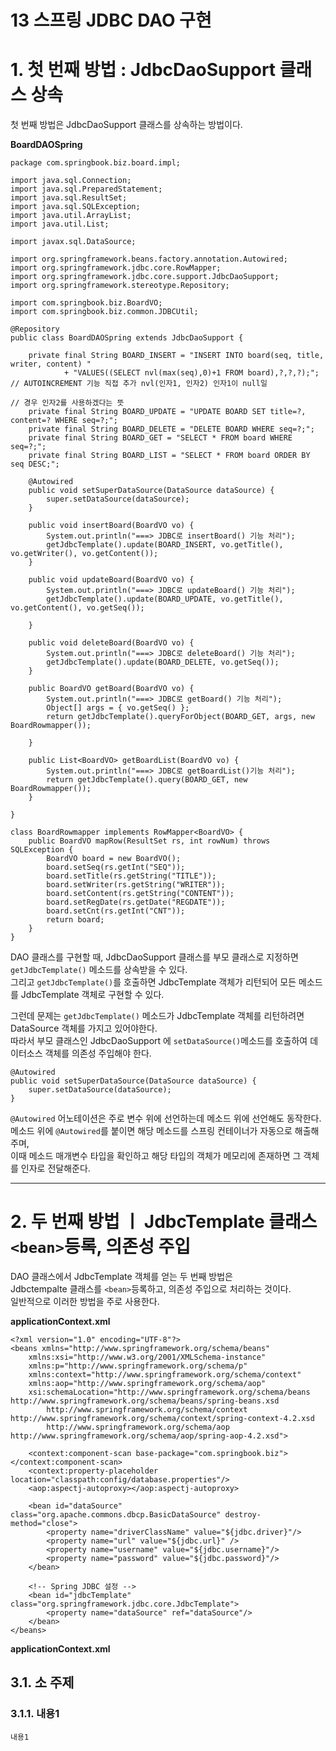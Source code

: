 13 스프링 JDBC DAO 구현
=======================
# 1. 첫 번째 방법 : JdbcDaoSupport 클래스 상속  
첫 번째 방법은 JdbcDaoSupport 클래스를 상속하는 방법이다.     
    
**BoardDAOSpring**
```
package com.springbook.biz.board.impl;

import java.sql.Connection;
import java.sql.PreparedStatement;
import java.sql.ResultSet;
import java.sql.SQLException;
import java.util.ArrayList;
import java.util.List;

import javax.sql.DataSource;

import org.springframework.beans.factory.annotation.Autowired;
import org.springframework.jdbc.core.RowMapper;
import org.springframework.jdbc.core.support.JdbcDaoSupport;
import org.springframework.stereotype.Repository;

import com.springbook.biz.BoardVO;
import com.springbook.biz.common.JDBCUtil;

@Repository
public class BoardDAOSpring extends JdbcDaoSupport {

	private final String BOARD_INSERT = "INSERT INTO board(seq, title, writer, content) "
			+ "VALUES((SELECT nvl(max(seq),0)+1 FROM board),?,?,?);"; // AUTOINCREMENT 기능 직접 추가 nvl(인자1, 인자2) 인자1이 null일
																		// 경우 인자2를 사용하겠다는 뜻
	private final String BOARD_UPDATE = "UPDATE BOARD SET title=?, content=? WHERE seq=?;";
	private final String BOARD_DELETE = "DELETE BOARD WHERE seq=?;";
	private final String BOARD_GET = "SELECT * FROM board WHERE seq=?;";
	private final String BOARD_LIST = "SELECT * FROM board ORDER BY seq DESC;";

	@Autowired
	public void setSuperDataSource(DataSource dataSource) {
		super.setDataSource(dataSource);
	}

	public void insertBoard(BoardVO vo) {
		System.out.println("===> JDBC로 insertBoard() 기능 처리");
		getJdbcTemplate().update(BOARD_INSERT, vo.getTitle(), vo.getWriter(), vo.getContent());
	}

	public void updateBoard(BoardVO vo) {
		System.out.println("===> JDBC로 updateBoard() 기능 처리");
		getJdbcTemplate().update(BOARD_UPDATE, vo.getTitle(), vo.getContent(), vo.getSeq());

	}

	public void deleteBoard(BoardVO vo) {
		System.out.println("===> JDBC로 deleteBoard() 기능 처리");
		getJdbcTemplate().update(BOARD_DELETE, vo.getSeq());
	}

	public BoardVO getBoard(BoardVO vo) {
		System.out.println("===> JDBC로 getBoard() 기능 처리");
		Object[] args = { vo.getSeq() };
		return getJdbcTemplate().queryForObject(BOARD_GET, args, new BoardRowmapper());

	}

	public List<BoardVO> getBoardList(BoardVO vo) {
		System.out.println("===> JDBC로 getBoardList()기능 처리");
		return getJdbcTemplate().query(BOARD_GET, new BoardRowmapper());
	}

}

class BoardRowmapper implements RowMapper<BoardVO> {
	public BoardVO mapRow(ResultSet rs, int rowNum) throws SQLException {
		BoardVO board = new BoardVO();
		board.setSeq(rs.getInt("SEQ"));
		board.setTitle(rs.getString("TITLE"));
		board.setWriter(rs.getString("WRITER"));
		board.setContent(rs.getString("CONTENT"));
		board.setRegDate(rs.getDate("REGDATE"));
		board.setCnt(rs.getInt("CNT"));
		return board;
	}
}
```
DAO 클래스를 구현할 때, JdbcDaoSupport 클래스를 부모 클래스로 지정하면 ```getJdbcTemplate()``` 메소드를 상속받을 수 있다.    
그리고 ```getJdbcTemplate()```를 호출하면 JdbcTemplate 객체가 리턴되어 모든 메소드를 JdbcTemplate 객체로 구현할 수 있다.  
  
그런데 문제는 ```getJdbcTemplate()``` 메소드가 JdbcTemplate 객체를 리턴하려면 DataSource 객체를 가지고 있어야한다.  
따라서 부모 클래스인 JdbcDaoSupport 에 ```setDataSource()```메소드를 호출하여 데이터소스 객체를 의존성 주입해야 한다.   

```
@Autowired
public void setSuperDataSource(DataSource dataSource) {
	super.setDataSource(dataSource);
}
```
```@Autowired``` 어노테이션은 주로 변수 위에 선언하는데 메소드 위에 선언해도 동작한다.     
메소드 위에 ```@Autowired```를 붙이면 해당 메소드를 스프링 컨테이너가 자동으로 해출해주며,     
이때 메소드 매개변수 타입을 확인하고 해당 타입의 객체가 메모리에 존재하면 그 객체를 인자로 전달해준다.
   
***
# 2. 두 번째 방법 ㅣ JdbcTemplate 클래스 ```<bean>```등록, 의존성 주입  
DAO 클래스에서 JdbcTemplate 객체를 얻는 두 번째 방법은       
Jdbctempalte 클래스를 ```<bean>```등록하고, 의존성 주입으로 처리하는 것이다.      
일반적으로 이러한 방법을 주로 사용한다.   
  
**applicationContext.xml**
```
<?xml version="1.0" encoding="UTF-8"?>
<beans xmlns="http://www.springframework.org/schema/beans"
	xmlns:xsi="http://www.w3.org/2001/XMLSchema-instance"
	xmlns:p="http://www.springframework.org/schema/p"
	xmlns:context="http://www.springframework.org/schema/context"
	xmlns:aop="http://www.springframework.org/schema/aop"
	xsi:schemaLocation="http://www.springframework.org/schema/beans http://www.springframework.org/schema/beans/spring-beans.xsd
		http://www.springframework.org/schema/context http://www.springframework.org/schema/context/spring-context-4.2.xsd
		http://www.springframework.org/schema/aop http://www.springframework.org/schema/aop/spring-aop-4.2.xsd">

	<context:component-scan base-package="com.springbook.biz"></context:component-scan>
	<context:property-placeholder location="classpath:config/database.properties"/>
	<aop:aspectj-autoproxy></aop:aspectj-autoproxy>
	
	<bean id="dataSource" class="org.apache.commons.dbcp.BasicDataSource" destroy-method="close">
		<property name="driverClassName" value="${jdbc.driver}"/>
		<property name="url" value="${jdbc.url}" />
		<property name="username" value="${jdbc.username}"/>
		<property name="password" value="${jdbc.password}"/>
	</bean>
	
	<!-- Spring JDBC 설정 -->
	<bean id="jdbcTemplate" class="org.springframework.jdbc.core.JdbcTemplate">
		<property name="dataSource" ref="dataSource"/>
	</bean>
</beans>
```
**applicationContext.xml**

## 3.1. 소 주제
### 3.1.1. 내용1
```
내용1
```
